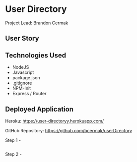 # User Directory

<p>Project Lead: Brandon Cermak</P>

## User Story ##


## Technologies Used ##
* NodeJS
* Javascript
* package.json
* .gitignore
* NPM-Init
* Express / Router


## Deployed Application ##

Heroku: https://user-directoryy.herokuapp.com/

GitHub Repository: https://github.com/bcermak/userDirectory

Step 1 - 

<img src = "" alt = "">

Step 2 - 

<img src = "" alt = "">
